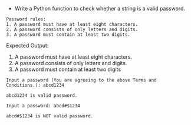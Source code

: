 * Write a Python function to check whether a string is a valid password.

```
Password rules:
1. A password must have at least eight characters.
2. A password consists of only letters and digits.
3. A password must contain at least two digits.
```

Expected Output:

1. A password must have at least eight characters.
2. A password consists of only letters and digits. 
3. A password must contain at least two digits

```
Input a password (You are agreeing to the above Terms and Conditions.): abcd1234

abcd1234 is valid password.

Input a password: abcd#$1234

abcd#$1234 is NOT valid password.
```